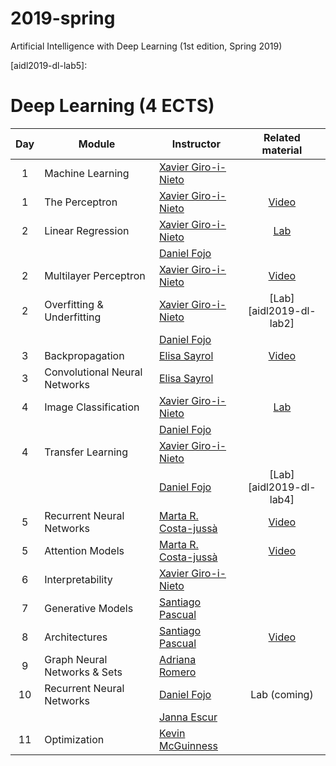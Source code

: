 # 2019-spring
Artificial Intelligence with Deep Learning (1st edition, Spring 2019)

[XG-web]: https://imatge.upc.edu/web/people/xavier-giro
[DF-web]: https://www.linkedin.com/in/daniel-fojo/
[ES-web]: https://imatge.upc.edu/web/people/elisa-sayrol
[JE-web]: https://www.linkedin.com/in/janna-escur-i-gelabert-276b1212b/?originalSubdomain=es

[AR-web]: https://research.fb.com/people/romero-soriano/
[KM-web]: http://www.eeng.dcu.ie/~mcguinne/
[AS-web]: https://imatge.upc.edu/web/people/amaia-salvador

[MC-web]: http://www.costa-jussa.com/
[SP-web]: https://scholar.google.com/citations?user=7cVOyh0AAAAJ&hl=en

[dlai2018-d01l2-video]: https://www.youtube.com/watch?v=cshjMqYJrTo
[dlai2017-d2l1-video]: https://youtu.be/F03UEq8yVkI
[dlai2017-d3l1-video]: https://www.youtube.com/watch?v=F03UEq8yVkI
[dlai2017-d7l1-video]: https://youtu.be/N3DzDnzL19U
[dlai2017-d8l2-video]: https://youtu.be/z_jufP2xdv4
[dlcv2018-d1l2-video]: https://youtu.be/P47KJJ4wbyo

[aidl2019-dl-lab1]:
[aidl2019-dl-lab2]: 
[aidl2019-dl-lab3]: 
[aidl2019-dl-lab4]: 
[aidl2019-dl-lab5]: 

# Deep Learning (4 ECTS)

| Day  | Module                         | Instructor                     | Related material       |
| :---:| ------------------------------ |  ----------------------------- | :---------------: |
| 1    | Machine Learning               | [Xavier Giro-i-Nieto][XG-web]  |   |
| 1    | The Perceptron                 | [Xavier Giro-i-Nieto][XG-web]  |  [Video][dlai2018-d01l2-video] |
| 2    | Linear Regression              | [Xavier Giro-i-Nieto][XG-web]  |  [Lab][aidl2019-dl-lab1] |
|      |                                | [Daniel Fojo][DF-web]          |    |
| 2    | Multilayer Perceptron          | [Xavier Giro-i-Nieto][XG-web]  |  [Video][dlai2017-d2l1-video]  |
| 2    | Overfitting & Underfitting     | [Xavier Giro-i-Nieto][XG-web]  |  [Lab][aidl2019-dl-lab2]  |
|      |                                | [Daniel Fojo][DF-web]          |    |
| 3    | Backpropagation                | [Elisa Sayrol][ES-web]         |  [Video][dlai2017-d3l1-video] |
| 3    | Convolutional Neural Networks  | [Elisa Sayrol][ES-web]         |   |
| 4    | Image Classification           | [Xavier Giro-i-Nieto][XG-web]  |  [Lab][aidl2019-dl-lab3] |
|      |                                | [Daniel Fojo][DF-web]          |    |
| 4    | Transfer Learning              | [Xavier Giro-i-Nieto][XG-web]  |   |
|      |                                | [Daniel Fojo][DF-web]          |   [Lab][aidl2019-dl-lab4] |
| 5    | Recurrent Neural Networks      | [Marta R. Costa-jussà][MC-web] |  [Video][dlai2017-d7l1-video] |
| 5    | Attention Models               | [Marta R. Costa-jussà][MC-web] |  [Video][dlai2017-d8l2-video] |
| 6    | Interpretability               | [Xavier Giro-i-Nieto][XG-web]  |   |
| 7    | Generative Models              | [Santiago Pascual][SP-web]     |   |
| 8    | Architectures                  | [Santiago Pascual][SP-web]     |  [Video][dlcv2018-d1l2-video] |
| 9    | Graph Neural Networks & Sets   | [Adriana Romero][AS-web]       |   |
| 10   | Recurrent Neural Networks      | [Daniel Fojo][DF-web]          |  Lab (coming) |
|      |                                | [Janna Escur][JE-web]          |    |
| 11   | Optimization                   | [Kevin McGuinness][KM-web]     |   |


